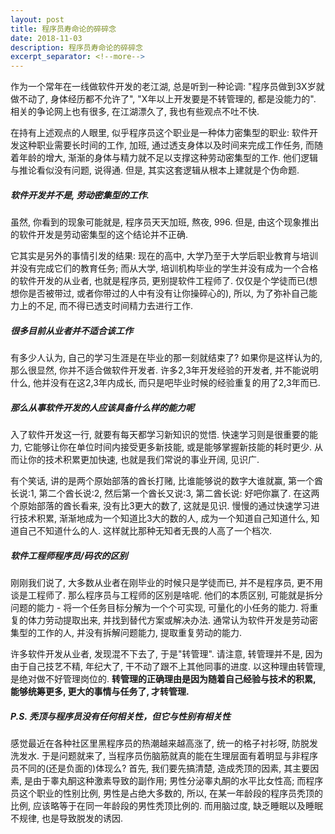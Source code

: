 ```yaml
---
layout: post
title: 程序员寿命论的碎碎念
date: 2018-11-03
description: 程序员寿命论的碎碎念
excerpt_separator: <!--more-->
---
```


作为一个常年在一线做软件开发的老江湖, 总是听到一种论调: "程序员做到3X岁就做不动了, 身体经历都不允许了", "X年以上开发要是不转管理的, 都是没能力的". 相关的争论网上也有很多, 在江湖漂久了, 我也有些观点不吐不快.

在持有上述观点的人眼里, 似乎程序员这个职业是一种体力密集型的职业: 软件开发这种职业需要长时间的工作, 加班, 通过透支身体以及时间来完成工作任务, 而随着年龄的增大, 渐渐的身体与精力就不足以支撑这种劳动密集型的工作. 他们逻辑与推论看似没有问题, 说得通. 但是, 其实这套逻辑从根本上建就是个伪命题.

##### 软件开发并不是, 劳动密集型的工作.

虽然, 你看到的现象可能就是, 程序员天天加班, 熬夜, 996. 但是, 由这个现象推出的软件开发是劳动密集型的这个结论并不正确.

它其实是另外的事情引发的结果: 现在的高中, 大学乃至于大学后职业教育与培训并没有完成它们的教育任务; 而从大学, 培训机构毕业的学生并没有成为一个合格的软件开发的从业者, 也就是程序员, 更别提软件工程师了. 仅仅是个学徒而已(想想你是否被带过, 或者你带过的人中有没有让你操碎心的), 所以, 为了弥补自己能力上的不足, 而不得已透支时间精力去进行工作.

##### 很多目前从业者并不适合该工作

有多少人认为, 自己的学习生涯是在毕业的那一刻就结束了? 如果你是这样认为的, 那么很显然, 你并不适合做软件开发者. 许多2,3年开发经验的开发者, 并不能说明什么, 他并没有在这2,3年内成长, 而只是吧毕业时候的经验重复的用了2,3年而已.

##### 那么从事软件开发的人应该具备什么样的能力呢

入了软件开发这一行, 就要有每天都学习新知识的觉悟. 快速学习则是很重要的能力,  它能够让你在单位时间内接受更多新技能, 或是能够掌握新技能的耗时更少. 从而让你的技术积累更加快速, 也就是我们常说的事业开阔, 见识广.

有个笑话, 讲的是两个原始部落的酋长打赌, 比谁能够说的数字大谁就赢, 第一个酋长说:1, 第二个酋长说:2, 然后第一个酋长又说:3, 第二酋长说: 好吧你赢了. 在这两个原始部落的酋长看来, 没有比3更大的数了, 这就是见识. 慢慢的通过快速学习进行技术积累, 渐渐地成为一个知道比3大的数的人, 成为一个知道自己知道什么, 知道自己不知道什么的人. 这样就比那种无知者无畏的人高了一个档次.

##### 软件工程师程序员/码农的区别

刚刚我们说了, 大多数从业者在刚毕业的时候只是学徒而已, 并不是程序员, 更不用谈是工程师了. 那么程序员与工程师的区别是啥呢. 他们的本质区别, 可能就是拆分问题的能力 - 将一个任务目标分解为一个个可实现, 可量化的小任务的能力. 将重复的体力劳动提取出来, 并找到替代方案或解决办法. 通常认为软件开发是劳动密集型的工作的人, 并没有拆解问题能力, 提取重复劳动的能力.

许多软件开发从业者, 发现混不下去了, 于是"转管理". 请注意, 转管理并不是, 因为由于自己技艺不精, 年纪大了, 干不动了跟不上其他同事的进度. 以这种理由转管理, 是绝对做不好管理岗位的. **转管理的正确理由是因为随着自己经验与技术的积累, 能够统筹更多, 更大的事情与任务了, 才转管理.**

##### P.S. 秃顶与程序员没有任何相关性，但它与性别有相关性

感觉最近在各种社区里黑程序员的热潮越来越高涨了, 统一的格子衬衫呀, 防脱发洗发水. 于是问题就来了, 当程序员伤脑筋就真的能在生理层面有着明显与非程序员不同的(还是负面的)体现么?
首先, 我们要先搞清楚, 造成秃顶的因素, 其主要因素, 是由于睾丸酮这种激素导致的副作用; 男性分泌睾丸酮的水平比女性高; 而程序员这个职业的性别比例, 男性是占绝大多数的, 所以, 在某一年龄段的程序员秃顶的比例, 应该略等于在同一年龄段的男性秃顶比例的. 
而用脑过度, 缺乏睡眠以及睡眠不规律, 也是导致脱发的诱因. 


<!-- more -->
